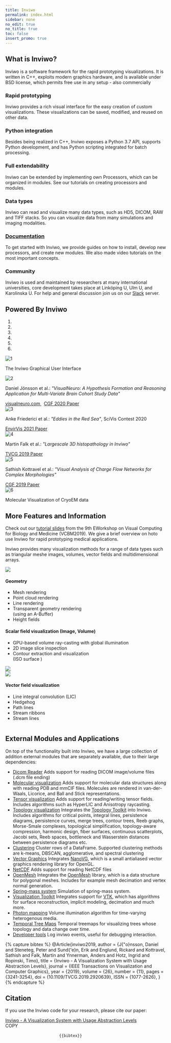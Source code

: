 ```yaml
---
title: Inviwo
permalink: index.html
sidebar: none
no_edit: true
no_title: true
toc: false
insert_promo: true
---
```


<section id="about" class="about section">
    <div class="container">
        <h2 class="title text-center">What is Inviwo?</h2>
        <p class="intro text-center">Inviwo is a software framework for the rapid prototyping   visualizations. It is written in C++, exploits modern graphics hardware, and is available under   BSD license, which permits free use in any setup - also commercially</p>
        <div class="row">
            <div class="item col-md-4 col-sm-6 col-xs-12">
                <div class="icon-holder">
                    <i class="fa fa-edit"></i>
                </div>
                <div class="content">
                    <h3 class="sub-title">Rapid prototyping</h3>
                    <p>Inviwo provides a rich visual interface for the easy creation of custom visualizations. These visualizations can be saved, modified, and reused on other data.</p>
                </div>
                <!--//content-->
            </div>
            <!--//item-->
            <div class="item col-md-4 col-sm-6 col-xs-12">
                <div class="icon-holder">
                    <i class="fa fa-wrench"></i>
                </div>
                <div class="content">
                    <h3 class="sub-title">Python integration</h3>
                    <p>Besides being realized in C++, Inviwo exposes a Python 3.7 API, supports Python development, and has Python scripting integrated for batch processing.</p>
                </div>
                <!--//content-->
            </div>
            <!--//item-->
            <div class="clearfix visible-sm"></div>
            <div class="item col-md-4 col-sm-6 col-xs-12">
                <div class="icon-holder">
                    <i class="fa fa-arrows-alt"></i>
                </div>
                <div class="content">
                    <h3 class="sub-title">Full extendability</h3>
                    <p>Inviwo can be extended by implementing own Processors, which can be organized in modules. See our tutorials on creating processors and modules.</p>
                </div>
                <!--//content-->
            </div>
            <!--//item-->
            <div class="clearfix visible-md"></div>
            <div class="item col-md-4 col-sm-6 col-xs-12">
                <div class="icon-holder">
                    <i class="fa fa-cubes"></i>
                </div>
                <div class="content">
                    <h3 class="sub-title">Data types</h3>
                    <p>Inviwo can read and visualize many data types, such as HD5, DICOM, RAW and TIFF stacks. So you can visualize data from many simulations and imaging modalities.</p>
                </div>
                <!--//content-->
            </div>
            <!--//item-->
            <div class="item col-md-4 col-sm-6 col-xs-12">
                <div class="icon-holder">
                    <i class="fa fa-book"></i>
                </div>
                <div class="content">
                    <a href="manual_index.html">
                    <h3 class="sub-title">Documentation</h3>
                    </a>
                    <p>To get started with Inviwo, we provide guides on how to install, develop new processors, and create new modules. We also made video tutorials on the most important concepts.</p>
                </div>
                <!--//content-->
            </div>
            <!--//item-->
            <div class="item col-md-4 col-sm-6 col-xs-12">
                <div class="icon-holder">
                    <i class="fa fa-users"></i>
                </div>
                <div class="content">
                    <h3 class="sub-title">Community</h3>
                    <p>Inviwo is used and maintained by researchers at many international universities, core development takes place at Linköping U, Ulm U, and Karolinska U. For help and general discussion join us on our <a href="https://join.slack.com/t/inviwo/shared_invite/enQtNTc2Nzc2NDQwNzIxLTRiMWM1ZWJiYjljZjkwNWE3OTk3MzYxODZlMDUyMzRmZjUzMzBiZjVhNTM3NWUyNzU1MjI4OWJjMzdkODViMzM" rel="nofollow">Slack</a> server.</p>
                </div>
                <!--//content-->
            </div>
            <!--//item-->
        </div>
        <!--//row-->
    </div>
    <!--//container-->
</section>
<section id="showcase" class="carousel section">
    <div class="container">
        <h2 class="title text-center">Powered By Inviwo</h2>
        <div id="carouselExampleControls" class="carousel slide" data-ride="carousel">
            <ol class="carousel-indicators">
                <li data-target="#showcase" data-slide-to="0" class="active"></li>
                <li data-target="#showcase" data-slide-to="1"></li>
                <li data-target="#showcase" data-slide-to="2"></li>
                <li data-target="#showcase" data-slide-to="3"></li>
                <li data-target="#showcase" data-slide-to="4"></li>
                <li data-target="#showcase" data-slide-to="5"></li>
            </ol>
          <div class="carousel-inner" role="listbox">
            <div class="item active">
            <img class="img-fluid" src="images/gallery/carousel1.png" alt="1">
            <div class="carousel-caption">
                <p> The Inviwo Graphical User Interface </p>
              </div>
            </div>
            <div class="item">
              <img class="img-fluid" src="images/carousel/VisualNeuro.jpg" alt="2">
              <div class="carousel-caption">
                <p> Daniel Jönsson et al.: <i>&quot;VisualNeuro: A Hypothesis Formation and Reasoning Application for Multi-Variate Brain Cohort Study Data&quot;</i></p>
                <a href="http://visualneuro.com"> visualneuro.com </a> &nbsp;
                <a href="https://onlinelibrary.wiley.com/doi/full/10.1111/cgf.14045"> CGF 2020 Paper </a>
              </div>
            </div>
            <div class="item">
              <img class="img-fluid" src="images/carousel/eddies-red-sea.png" alt="3">
              <div class="carousel-caption">
              <p>Anke Friederici et al.: <i>&quot;Eddies in the Red Sea&quot;</i>, SciVis Contest 2020</p>
              <a href="https://diglib.eg.org/handle/10.2312/envirvis20211079"> EnvirVis 2021 Paper </a>
              </div>
            </div>
            <div class="item">
              <img class="img-fluid" src="images/gallery/carousel2.png" alt="4">
              <div class="carousel-caption">
                <p>Martin Falk et al.: <i>&quot;Largescale 3D histopathology in Inviwo&quot;</i></p>
                <a href="https://ieeexplore.ieee.org/document/8440070"> TVCG 2019 Paper </a>
              </div>
            </div>
            <div class="item">
              <img class="img-fluid" src="images/carousel/exploration-chord-tooltip.png" alt="5">
              <div class="carousel-caption">
                <p>Sathish Kottravel et al.: <i>&quot;Visual Analysis of Charge Flow Networks for Complex Morphologies&quot;</i></p>
                <a href="https://onlinelibrary.wiley.com/doi/abs/10.1111/cgf.13704"> CGF 2019 Paper </a>
              </div>
            </div>
            <div class="item">
              <img class="img-fluid" src="images/carousel/molvis-cryoem.png" alt="6">
              <div class="carousel-caption">
                <p> Molecular Visualization of CryoEM data </p>
              </div>
            </div>
          </div>
          <a class="carousel-control-prev left carousel-control" href="#carouselExampleControls" role="button" data-slide="prev" style="background-image: unset;">
            <i class="fa fa-chevron-left"></i>
          </a>
          <a class="carousel-control-next right carousel-control" href="#carouselExampleControls" role="button" data-slide="next" style="background-image: unset;">
            <i class="fa fa-chevron-right"></i>
          </a>
        </div>
    </div>
</section>
<section id="gallery" class="gallery section">
    <div class="container">
        <div class="gallery-inner">
            <h2 class="title text-center">More Features and Information</h2>
            <p>Check out our <a href="media/inviwo-vcbm2019.pdf">tutorial slides</a> from the 9th EWorkshop on Visual Computing for Biology and Medicine (VCBM2019). We give a brief overview on hoto use Inviwo for rapid prototyping medical applications.</p>
            <p>Inviwo provides many visualization methods for a range of data types such as triangular meshe images, volumes, vector fields and multidimensional arrays.</p>
            <div class="block-left">
                <div class="row">
                    <div class="item col-lg-6 col-md-6 col-sm-6 col-xs-12">
                        <img src="images/gallery/geometry-visualization.png" />
                    </div>
                    <!--//item-->
                    <div class="item col-lg-6 col-md-6 col-sm-6 col-xs-12">
                        <h4>Geometry</h4>
                        <ul>
                            <li>Mesh rendering</li>
                            <li>Point cloud rendering</li>
                            <li>Line rendering</li>
                            <li>Transparent geometry rendering<br>(using an A-Buffer)</li>
                            <li>Height fields</li>
                        </ul>
                    </div>
                    <!--//item-->
                </div>
                <!--//row-->
            </div>
            <!--//block-left-->
            <div class="block-right">
                <div class="row">
                    <div class="item col-lg-6 col-md-6 col-sm-6 col-xs-12">
                        <h4>Scalar field visualization (Image,&nbsp;Volume)</h4>
                        <ul>
                            <li>GPU-based volume ray-casting with global illumination</li>
                            <li>2D image slice inspection</li>
                            <li>Contour extraction and visualization<br>(ISO surface )</li>
                        </ul>
                    </div>
                    <!--//item-->
                    <div class="item col-lg-6 col-md-6 col-sm-6 col-xs-12">
                        <img src="images/gallery/skalar-field-visualization.png" />
                    </div>
                    <!--//item-->
                </div>
                <!--//row-->
            </div>
            <!--//block-right-->
            <div class="block-left">
                <div class="row">
                    <div class="item col-lg-6 col-md-6 col-sm-6 col-xs-12">
                        <img src="images/gallery/vector-field-visualization.png" />
                    </div>
                    <div class="item col-lg-6 col-md-6 col-sm-6 col-xs-12">
                        <h4>Vector field visualization</h4>
                        <ul>
                            <li>Line integral convolution (LIC)</li>
                            <li>Hedgehog</li>
                            <li>Path lines</li>
                            <li>Stream ribbons</li>
                            <li>Stream lines</li>
                        </ul>
                    </div>
                    <!--//item-->
                </div>
                <!--//row-->
            </div>
            <!--//block-left-->
            <div id="galleryModal" class="imageModal" onclick="this.style.display='none'; enableScroll();">
                <!-- Modal Content (The Image) -->
                <img class="modal-content" id="horizontalImage">
            </div>
        </div>
        <!--//gallery-inner-->
    </div>
        <!--//container-->
        <!-- The Modal -->
</section>
<section id="external" class="gallery section">
    <div class="container">
        <div class="gallery-inner">
            <h2 class="title text-center">External Modules and Applications</h2>
<p>On top of the functionality built into Inviwo, we have a large collection of addition external modules that are separately available, due to their large dependencies:</p>
<ul>
<li><a href="https://github.com/inviwo/modules/tree/master/medvis/dicom">Dicom Reader</a> Adds support for reading DICOM image/volume files (.dcm file ending)</li>
<li><a href="https://github.com/inviwo/modules/tree/master/molvis">Molecular visualization</a> Adds support for molecular data structures along with reading PDB and mmCIF files. Molecules are rendered in van-der-Waals, Licorice, and Ball and Stick representations.</li>
<li><a href="https://github.com/inviwo/modules/tree/master/tensorvis">Tensor visualization</a> Adds support for reading/writing tensor fields. Includes algorithms such as HyperLIC and Anisotropy raycasting.</li>
<li><a href="https://github.com/inviwo/modules/tree/master/topovis">Topology visualization</a> Integrates the <a href="https://topology-tool-kit.github.io/">Topology Toolkit</a> into Inviwo. Includes algorithms for critical points, integral lines, persistence diagrams, persistence curves, merge trees, contour trees, Reeb graphs, Morse-Smale complexes, topological simplification, topology-aware compression, harmonic design, fiber surfaces, continuous scatterplots, Jacobi sets, Reeb spaces, bottleneck and Wasserstein distances between persistence diagrams etc.</li>
<li><a href="https://github.com/inviwo/modules/tree/master/misc/dataframeclustering">Clustering</a> Cluster rows of a DataFrame. Supported clustering methods are k-means, DBSCAN, agglomerative, and spectral clustering</li>
<li><a href="https://github.com/inviwo/modules/tree/master/misc/nanovgutils">Vector Graphics</a> Integrates <a href="https://github.com/memononen/nanovg">NanoVG</a>, which is a small antialiased vector graphics rendering library for OpenGL.</li>
<li><a href="https://github.com/inviwo/modules/tree/master/misc/netcdf">NetCDF</a> Adds support for reading NetCDF files</li>
<li><a href="https://github.com/inviwo/modules/tree/master/misc/openmesh">OpenMesh</a> Integrates the <a href="https://www.graphics.rwth-aachen.de/software/openmesh/">OpenMesh</a> library, which is a data structure for polygonal meshes. Includes for example mesh decimation and vertex normal generation.</li>
<li><a href="https://github.com/inviwo/modules/tree/master/misc/springsystem">Spring-mass system</a> Simulation of spring-mass system.</li>
<li><a href="https://github.com/inviwo/modules/tree/master/misc/vtk">Visualization Toolkit</a> Integrates support for <a href="https://gitlab.kitware.com/vtk/vtk">VTK</a>, which has algorithms for surface reconstruction, implicit modeling, decimation and much more.</li>
<li><a href="https://github.com/ResearchDaniel/Correlated-Photon-Mapping-for-Interactive-Global-Illumination-of-Time-Varying-Volumetric-Data">Photon mapping</a> Volume illumination algorithm for time-varying heterogenous media.</li>
<li><a href="https://github.com/Wiebke/TemporalTreeMaps">Temporal Tree Maps</a> Temporal treemaps for visualizing trees whose topology and data change over time.</li>
<li><a href="https://github.com/inviwo/modules/tree/master/misc/devtools">Developer tools</a> Log inviwo events, useful for debugging interaction.</li>
        </ul>
        </div>
    </div>
</section>

{% capture bibtex %}
@Article{inviwo2019,
    author   = {J{\"o}nsson, Daniel and Steneteg, Peter and Sund{\'e}n, Erik and Englund, Rickard and Kottravel, Sathish and Falk, Martin and Ynnerman, Anders and Hotz, Ingrid and Ropinski, Timo},
    title    = {Inviwo - A Visualization System with Usage Abstraction Levels},
    journal  = {IEEE Transactions on Visualization and Computer Graphics},
    year     = {2019},
    volume   = {26},
    number   = {11},
    pages    = {3241-3254},
    doi      = {10.1109/TVCG.2019.2920639},
    ISSN     = {1077-2626},
}
{% endcapture %}
<section id="citation" class="citation section">
    <div class="container">
        <div class="citation-inner">
            <h2 class="title text-center">Citation</h2>
            <p>If you use the Inviwo code for your research, please cite our paper:</p>
            <a href="https://ieeexplore.ieee.org/document/8730513">Inviwo - A Visualization System with Usage Abstraction Levels</a>
            <div class="citation-codeblock">
                <a class="btn btn-cta-primary js-tooltip js-copy"  data-toggle="tooltip" data-placement="top" data-copy="{{bibtex | escape_once }}" title="Copy BibTeX to clipboard."><i class="fa fa-clipboard"></i>COPY</a>
                <pre>
                    <code>{{bibtex}}</code>
                </pre>
            </div>
        </div>
            <!--//funding-inner-->
    </div>
        <!--//container-->
</section>
